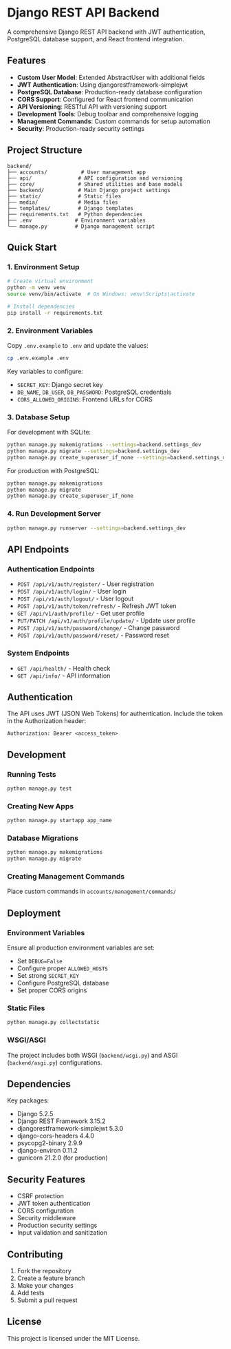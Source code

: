 # Django REST API Backend

A comprehensive Django REST API backend with JWT authentication, PostgreSQL database support, and React frontend integration.

## Features

- **Custom User Model**: Extended AbstractUser with additional fields
- **JWT Authentication**: Using djangorestframework-simplejwt
- **PostgreSQL Database**: Production-ready database configuration
- **CORS Support**: Configured for React frontend communication
- **API Versioning**: RESTful API with versioning support
- **Development Tools**: Debug toolbar and comprehensive logging
- **Management Commands**: Custom commands for setup automation
- **Security**: Production-ready security settings

## Project Structure

```
backend/
├── accounts/           # User management app
├── api/               # API configuration and versioning
├── core/              # Shared utilities and base models
├── backend/           # Main Django project settings
├── static/            # Static files
├── media/             # Media files
├── templates/         # Django templates
├── requirements.txt   # Python dependencies
├── .env              # Environment variables
└── manage.py         # Django management script
```

## Quick Start

### 1. Environment Setup

```bash
# Create virtual environment
python -m venv venv
source venv/bin/activate  # On Windows: venv\Scripts\activate

# Install dependencies
pip install -r requirements.txt
```

### 2. Environment Variables

Copy `.env.example` to `.env` and update the values:

```bash
cp .env.example .env
```

Key variables to configure:
- `SECRET_KEY`: Django secret key
- `DB_NAME`, `DB_USER`, `DB_PASSWORD`: PostgreSQL credentials
- `CORS_ALLOWED_ORIGINS`: Frontend URLs for CORS

### 3. Database Setup

For development with SQLite:
```bash
python manage.py makemigrations --settings=backend.settings_dev
python manage.py migrate --settings=backend.settings_dev
python manage.py create_superuser_if_none --settings=backend.settings_dev
```

For production with PostgreSQL:
```bash
python manage.py makemigrations
python manage.py migrate
python manage.py create_superuser_if_none
```

### 4. Run Development Server

```bash
python manage.py runserver --settings=backend.settings_dev
```

## API Endpoints

### Authentication Endpoints
- `POST /api/v1/auth/register/` - User registration
- `POST /api/v1/auth/login/` - User login
- `POST /api/v1/auth/logout/` - User logout
- `POST /api/v1/auth/token/refresh/` - Refresh JWT token
- `GET /api/v1/auth/profile/` - Get user profile
- `PUT/PATCH /api/v1/auth/profile/update/` - Update user profile
- `POST /api/v1/auth/password/change/` - Change password
- `POST /api/v1/auth/password/reset/` - Password reset

### System Endpoints
- `GET /api/health/` - Health check
- `GET /api/info/` - API information

## Authentication

The API uses JWT (JSON Web Tokens) for authentication. Include the token in the Authorization header:

```
Authorization: Bearer <access_token>
```

## Development

### Running Tests
```bash
python manage.py test
```

### Creating New Apps
```bash
python manage.py startapp app_name
```

### Database Migrations
```bash
python manage.py makemigrations
python manage.py migrate
```

### Creating Management Commands
Place custom commands in `accounts/management/commands/`

## Deployment

### Environment Variables
Ensure all production environment variables are set:
- Set `DEBUG=False`
- Configure proper `ALLOWED_HOSTS`
- Set strong `SECRET_KEY`
- Configure PostgreSQL database
- Set proper CORS origins

### Static Files
```bash
python manage.py collectstatic
```

### WSGI/ASGI
The project includes both WSGI (`backend/wsgi.py`) and ASGI (`backend/asgi.py`) configurations.

## Dependencies

Key packages:
- Django 5.2.5
- Django REST Framework 3.15.2
- djangorestframework-simplejwt 5.3.0
- django-cors-headers 4.4.0
- psycopg2-binary 2.9.9
- django-environ 0.11.2
- gunicorn 21.2.0 (for production)

## Security Features

- CSRF protection
- JWT token authentication
- CORS configuration
- Security middleware
- Production security settings
- Input validation and sanitization

## Contributing

1. Fork the repository
2. Create a feature branch
3. Make your changes
4. Add tests
5. Submit a pull request

## License

This project is licensed under the MIT License.